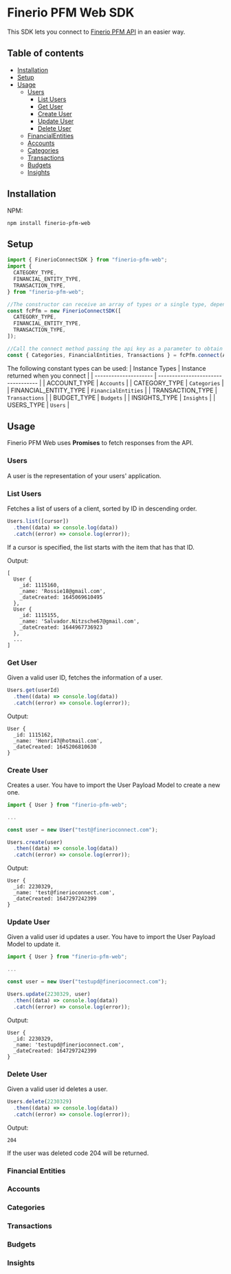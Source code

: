 # Finerio PFM Web SDK

This SDK lets you connect to [Finerio PFM API](https://pfm-api-docs.finerioconnect.com/) in an easier way.

## Table of contents

- [Installation](#installation)
- [Setup](#setup)
- [Usage](#usage)
  - [Users](#users)
    - [List Users](#list-users)
    - [Get User](#get-user)
    - [Create User](#create-user)
    - [Update User](#update-user)
    - [Delete User](#delete-user)
  - [FinancialEntities](#financial-entities)
  - [Accounts](#accounts)
  - [Categories](#categories)
  - [Transactions](#transactions)
  - [Budgets](#budgets)
  - [Insights](#insights)

## Installation

NPM:

```
npm install finerio-pfm-web
```

## Setup

```javascript
import { FinerioConnectSDK } from "finerio-pfm-web";
import {
  CATEGORY_TYPE,
  FINANCIAL_ENTITY_TYPE,
  TRANSACTION_TYPE,
} from "finerio-pfm-web";

//The constructor can receive an array of types or a single type, depending on which SDK instances you want to use. If constructor has no parameters all the SDK instances will be returned.
const fcPfm = new FinerioConnectSDK([
  CATEGORY_TYPE,
  FINANCIAL_ENTITY_TYPE,
  TRANSACTION_TYPE,
]);

//Call the connect method passing the api key as a parameter to obtain an object with the previously established instances.
const { Categories, FinancialEntities, Transactions } = fcPfm.connect(API_KEY);
```


The following constant types can be used:
| Instance Types        | Instance returned when you connect |
| --------------------- | ---------------------------------- |
| ACCOUNT_TYPE          | `Accounts`                         |
| CATEGORY_TYPE         | `Categories`                       |
| FINANCIAL_ENTITY_TYPE | `FinancialEntities`                |
| TRANSACTION_TYPE      | `Transactions`                     |
| BUDGET_TYPE           | `Budgets`                          |
| INSIGHTS_TYPE         | `Insights`                         |
| USERS_TYPE            | `Users`                            |



## Usage

Finerio PFM Web uses **Promises** to fetch responses from the API.

### Users

A user is the representation of your users' application.

### List Users

Fetches a list of users of a client, sorted by ID in descending order.

```javascript
Users.list([cursor])
  .then((data) => console.log(data))
  .catch((error) => console.log(error));
```

If a cursor is specified, the list starts with the item that has that ID.

Output:

```console
[
  User {
    _id: 1115160,
    _name: 'Rossie18@gmail.com',
    _dateCreated: 1645069610495
  },
  User {
    _id: 1115155,
    _name: 'Salvador.Nitzsche67@gmail.com',
    _dateCreated: 1644967736923
  },
  ...
]

```

### Get User

Given a valid user ID, fetches the information of a user.

```javascript
Users.get(userId)
  .then((data) => console.log(data))
  .catch((error) => console.log(error));
```

Output:

```console
User {
  _id: 1115162,
  _name: 'Henri47@hotmail.com',
  _dateCreated: 1645206810630
}

```

### Create User

Creates a user. You have to import the User Payload Model to create a new one.

```javascript
import { User } from "finerio-pfm-web";

...

const user = new User("test@finerioconnect.com");

Users.create(user)
  .then((data) => console.log(data))
  .catch((error) => console.log(error));
```

Output:

```console
User {
  _id: 2230329,
  _name: 'test@finerioconnect.com',
  _dateCreated: 1647297242399
}

```

### Update User

Given a valid user id updates a user. You have to import the User Payload Model to update it.

```javascript
import { User } from "finerio-pfm-web";

...

const user = new User("testupd@finerioconnect.com");

Users.update(2230329, user)
  .then((data) => console.log(data))
  .catch((error) => console.log(error));
```

Output:

```console
User {
  _id: 2230329,
  _name: 'testupd@finerioconnect.com',
  _dateCreated: 1647297242399
}

```

### Delete User

Given a valid user id deletes a user.

```javascript
Users.delete(2230329)
  .then((data) => console.log(data))
  .catch((error) => console.log(error));
```

Output:

```console
204

```

If the user was deleted code 204 will be returned.

### Financial Entities

### Accounts

### Categories

### Transactions

### Budgets

### Insights
